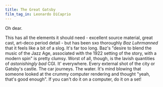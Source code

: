 ```yaml
---
title: The Great Gatsby
film_tag_in: Leonardo DiCaprio
---
```


Oh dear. 

This has all the elements it should need - excellent source material, great cast, art-deco period detail - but has been sxo thoroughly _Baz Luhrmanned_ that it feels like a bit of a slog. It's far too long. Baz's "desire to blend the music of the Jazz Age, associated with the 1922 setting of the story, with a modern spin" is pretty clumsy. Worst of all, though, is the lavish quantities of _astonishingly bad_ CGI. It' everywhere. Every external shot of the city or Gatsby's castle. The car journeys. The water. It's mind blowing that someone looked at the crummy computer rendering and thought "yeah, that's good enough". If you can't do it on a computer, do it on a set!